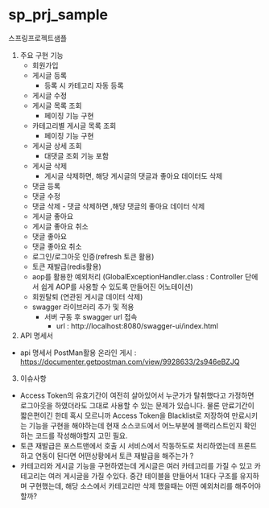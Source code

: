 # sp_prj_sample
스프링프로젝트샘플

1. 주요 구현 기능
   - 회원가입
   - 게시글 등록
        - 등록 시 카테고리 자동 등록
   - 게시글 수정
   - 게시글 목록 조회
        - 페이징 기능 구현
   - 카테고리별 게시글 목록 조회
        - 페이징 기능 구현 
   - 게시글 상세 조회
        - 대댓글 조회 기능 포함
   - 게시글 삭제
        - 게시글 삭제하면, 해당 게시글의 댓글과 좋아요 데이터도 삭제 
   - 댓글 등록
   - 댓글 수정
   - 댓글 삭제
         - 댓글 삭제하면 ,해당 댓글의 좋아요 데이터 삭제
   - 게시글 좋아요
   - 게시글 좋아요 취소
   - 댓글 좋아요
   - 댓글 좋아요 취소 
   - 로그인/로그아웃 인증(refresh 토큰 활용)
   - 토큰 재발급(redis활용)
   - aop를 활용한 예외처리 (GlobalExceptionHandler.class : Controller 단에서 쉽게 AOP를 사용할 수 있도록 만들어진 어노테이션)
   - 회원탈퇴 (연관된 게시글 데이터 삭제)
   - swagger 라이브러리 추가 및 적용
        - 서버 구동 후 swagger url 접속
             - url : http://localhost:8080/swagger-ui/index.html
2. API 명세서
  - api 명세서 PostMan활용 온라인 게시 : https://documenter.getpostman.com/view/9928633/2s946eBZJQ
3. 이슈사항
  - Access Token의 유효기간이 여전히 살아있어서 누군가가 탈취했다고 가정하면 로그아웃을 하였더라도 그대로 사용할 수 있는 문제가 있습니다.
    물론 만료기간이 짧은편이긴 한데 혹시 모르니까 Access Token을 Blacklist로 저장하여 만료시키는 기능을 구현을 해야하는데
    현재 소스코드에서 어느부분에 블랙리스트인지 확인하는 코드를 작성해야할지 고민 필요.
  - 토큰 재발급은 포스트맨에서 호출 시 서비스에서 작동하도로 처리하였는데 프론트하고 연동이 된다면 어떤상황에서 토큰 재발급을 해주는가 ?
  - 카테고리와 게시글 기능을 구현하였는데 게시글은 여러 카테고리를 가질 수 있고 카테고리는 여러 게시글을 가질 수있다.
     중간 테이블을 만들어서 1대다 구조를 유지하며 구현했는데, 해당 소스에서 카테고리만 삭제 했을때는 어떤 예외처리를 해주어야 할까?
  
  

   
